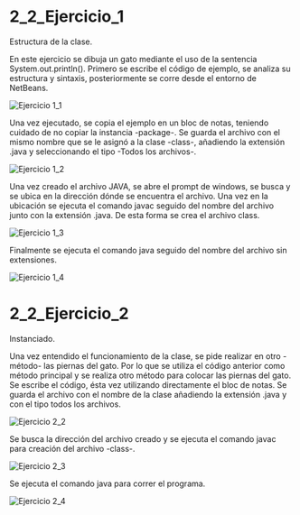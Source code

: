 # 2_2_Ejercicio_1

Estructura de la clase.

En este ejercicio se dibuja un gato mediante el uso de la sentencia System.out.println().
Primero se escribe el código de ejemplo, se analiza su estructura y sintaxis, posteriormente se corre desde el entorno de NetBeans.

![Ejercicio 1_1](https://user-images.githubusercontent.com/54320247/64190316-ba917d00-ce3b-11e9-9c2d-1a85b240a51c.jpg)

Una vez ejecutado, se copia el ejemplo en un bloc de notas, teniendo cuidado de no copiar la instancia -package-.
Se guarda el archivo con el mismo nombre que se le asignó a la clase -class-, añadiendo la extensión .java y seleccionando el tipo -Todos los archivos-.

![Ejercicio 1_2](https://user-images.githubusercontent.com/54320247/64190325-be250400-ce3b-11e9-85fb-e91ff0056bd5.jpg)

Una vez creado el archivo JAVA, se abre el prompt de windows, se busca y se ubica en la dirección dónde se encuentra el archivo. Una vez en la ubicación se ejecuta el comando javac seguido del nombre del archivo junto con la extensión .java.
De esta forma se crea el archivo class.

![Ejercicio 1_3](https://user-images.githubusercontent.com/54320247/64190331-bfeec780-ce3b-11e9-9c8a-e620f8c08a94.jpg)

Finalmente se ejecuta el comando java seguido del nombre del archivo sin extensiones.

![Ejercicio 1_4](https://user-images.githubusercontent.com/54320247/64190335-c1b88b00-ce3b-11e9-9c7d-d446bd8a09da.jpg)

# 2_2_Ejercicio_2

Instanciado.

Una vez entendido el funcionamiento de la clase, se pide realizar en otro -método- las piernas del gato.
Por lo que se utiliza el código anterior como método principal y se realiza otro método para colocar las piernas del gato.
Se escribe el código, ésta vez utilizando directamente el bloc de notas.
Se guarda el archivo con el nombre de la clase añadiendo la extensión .java y con el tipo todos los archivos.

![Ejercicio 2_2](https://user-images.githubusercontent.com/54320247/64192250-dd259500-ce3f-11e9-98f1-0db55f7ba014.jpg)

Se busca la dirección del archivo creado y se ejecuta el comando javac para creación del archivo -class-.

![Ejercicio 2_3](https://user-images.githubusercontent.com/54320247/64192254-e0208580-ce3f-11e9-911d-171defd7f1ee.jpg)

Se ejecuta el comando java para correr el programa.

![Ejercicio 2_4](https://user-images.githubusercontent.com/54320247/64192259-e151b280-ce3f-11e9-85d6-1ec29f525855.jpg)
